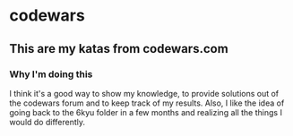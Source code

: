 # codewars
## This are my katas from codewars.com
### Why I'm doing this
I think it's a good way to show my knowledge, to provide solutions out of the codewars forum and to keep track of my results.
Also, I like the idea of going back to the 6kyu folder in a few months and realizing all the things I would do differently.
